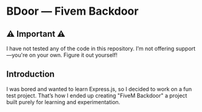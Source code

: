 # BDoor — Fivem Backdoor


## ⚠️ Important ⚠️

I have not tested any of the code in this repository. I’m not offering support—you're on your own. Figure it out yourself!

## Introduction
I was bored and wanted to learn Express.js, so I decided to work on a fun test project. That’s how I ended up creating "FiveM Backdoor" a project built purely for learning and experimentation.
